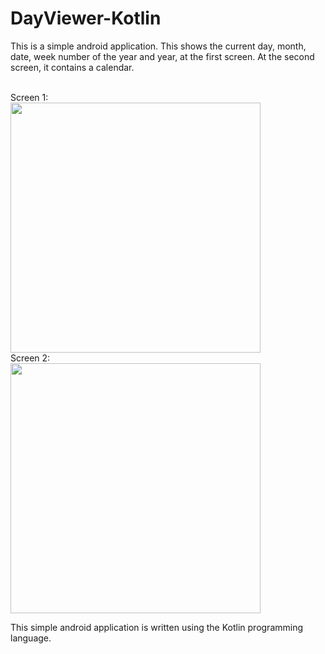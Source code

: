 # DayViewer-Kotlin

This is a simple android application. This shows the current day, month, date, week number of the year and year, at the first screen. At the second screen, it contains a calendar.

<br/>
Screen 1:
<br/>
<img src= "https://github.com/DilukChamika/DayViewer-Kotlin/assets/103917677/b7d9dcb8-8ece-468a-8f5b-6a46a2a80023"  width="400px">

<br/>
Screen 2:
<br/>
<img src= "https://github.com/DilukChamika/DayViewer-Kotlin/assets/103917677/9ae9d667-4df6-470f-ba03-5c7273ef8dd0" width="400px">

This simple android application is written using the Kotlin programming language.
